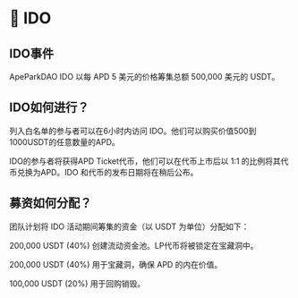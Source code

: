 # 🌠 IDO

## IDO**事件**

ApeParkDAO IDO 以每 APD 5 美元的价格筹集总额 500,000 美元的 USDT。

## IDO**如何进行？**

列入白名单的参与者可以在6小时内访问 IDO。他们可以购买价值500到1000USDT的任意数量的APD。

IDO的参与者将获得APD Ticket代币，他们可以在代币上市后以 1:1 的比例将其代币兑换为APD。IDO 和代币的发布日期将在稍后公布。

## 募资**如何分配？**

团队计划将 IDO 活动期间筹集的资金（以 USDT 为单位）分配如下：

200,000 USDT (40%) 创建流动资金池。LP代币将被锁定在宝藏洞中。

200,000 USDT (40%) ⽤于宝藏洞，确保 APD 的内在价值。

100,000 USDT (20%) ⽤于回购销毁。
